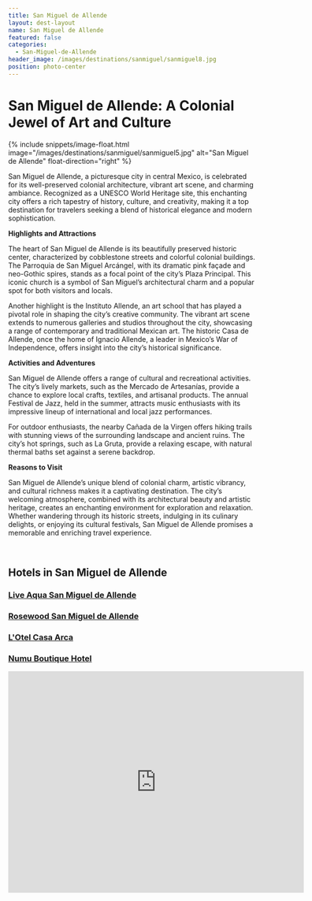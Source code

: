 ```yaml
---
title: San Miguel de Allende
layout: dest-layout
name: San Miguel de Allende
featured: false
categories:
  - San-Miguel-de-Allende
header_image: /images/destinations/sanmiguel/sanmiguel8.jpg
position: photo-center
---
```

# **San Miguel de Allende: A Colonial Jewel of Art and Culture**

{% include snippets/image-float.html image="/images/destinations/sanmiguel/sanmiguel5.jpg" alt="San Miguel de Allende" float-direction="right" %}

San Miguel de Allende, a picturesque city in central Mexico, is celebrated for its well-preserved colonial architecture, vibrant art scene, and charming ambiance. Recognized as a UNESCO World Heritage site, this enchanting city offers a rich tapestry of history, culture, and creativity, making it a top destination for travelers seeking a blend of historical elegance and modern sophistication.

**Highlights and Attractions**

The heart of San Miguel de Allende is its beautifully preserved historic center, characterized by cobblestone streets and colorful colonial buildings. The Parroquia de San Miguel Arcángel, with its dramatic pink façade and neo-Gothic spires, stands as a focal point of the city’s Plaza Principal. This iconic church is a symbol of San Miguel’s architectural charm and a popular spot for both visitors and locals.

Another highlight is the Instituto Allende, an art school that has played a pivotal role in shaping the city’s creative community. The vibrant art scene extends to numerous galleries and studios throughout the city, showcasing a range of contemporary and traditional Mexican art. The historic Casa de Allende, once the home of Ignacio Allende, a leader in Mexico’s War of Independence, offers insight into the city’s historical significance.

**Activities and Adventures**

San Miguel de Allende offers a range of cultural and recreational activities. The city’s lively markets, such as the Mercado de Artesanías, provide a chance to explore local crafts, textiles, and artisanal products. The annual Festival de Jazz, held in the summer, attracts music enthusiasts with its impressive lineup of international and local jazz performances.

For outdoor enthusiasts, the nearby Cañada de la Virgen offers hiking trails with stunning views of the surrounding landscape and ancient ruins. The city’s hot springs, such as La Gruta, provide a relaxing escape, with natural thermal baths set against a serene backdrop.

**Reasons to Visit**

San Miguel de Allende’s unique blend of colonial charm, artistic vibrancy, and cultural richness makes it a captivating destination. The city’s welcoming atmosphere, combined with its architectural beauty and artistic heritage, creates an enchanting environment for exploration and relaxation. Whether wandering through its historic streets, indulging in its culinary delights, or enjoying its cultural festivals, San Miguel de Allende promises a memorable and enriching travel experience.

&nbsp;  
## Hotels in San Miguel de Allende

<section class='grid'>

<div class="col-3_sm-4_xs-6 padded-1">
    <a href="/hotels/liveaqua">
        <div class="bg-image square" style="background-image:url('/images/hotels/liveaquasma/liveaquasma1.jpg')">  </div>
        <h3 class='center'>Live Aqua San Miguel de Allende</h3>        
    </a>  
</div>
<div class="col-3_sm-4_xs-6 padded-1">
    <a href="/hotels/rosewoodsma">
        <div class="bg-image square" style="background-image:url('/images/hotels/rosewoodsma/rosewoodsma2.webp')">  </div>
        <h3 class='center'>Rosewood San Miguel de Allende</h3>        
    </a>  
</div>

<div class="col-3_sm-4_xs-6 padded-1">
    <a href="/hotels/lotel">
        <div class="bg-image square" style="background-image:url('/images/hotels/lotel/lotel1.jpg')"></div>
        <h3 class='center'>L'Otel Casa Arca</h3>        
    </a>  
</div>

<div class="col-3_sm-4_xs-6 padded-1">
    <a href="/hotels/numu">
        <div class="bg-image square" style="background-image:url('/images/hotels/numu/numu1.jpg')"></div>
        <h3 class='center'>Numu Boutique Hotel</h3>        
    </a>  
</div>

<div class='map-container center margin-1'>

<iframe src="https://www.google.com/maps/embed?pb=!1m18!1m12!1m3!1d59632.13222136659!2d-100.78646261745648!3d20.91198719012081!2m3!1f0!2f0!3f0!3m2!1i1024!2i768!4f13.1!3m3!1m2!1s0x842b51af9871bc0f%3A0x653101031d07b0a4!2sSan%20Miguel%20de%20Allende%2C%20Gto.%2C%20M%C3%A9xico!5e0!3m2!1ses!2ses!4v1739389970564!5m2!1ses!2ses" width="600" height="450" style="border:0;" allowfullscreen="" loading="lazy" referrerpolicy="no-referrer-when-downgrade"></iframe>

</div>

</section>